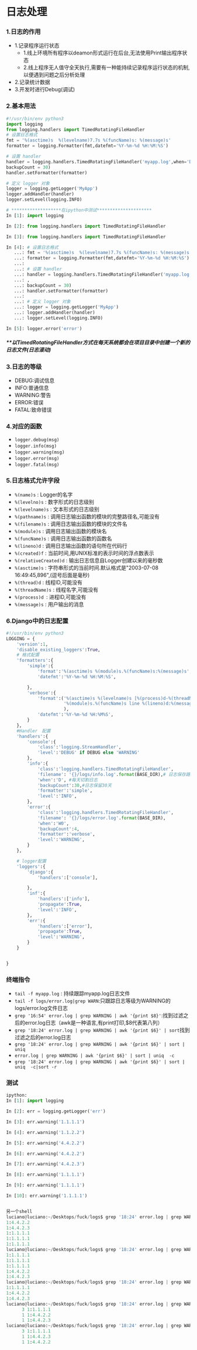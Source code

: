 # 日志处理

### 1.日志的作用
- 1.记录程序运行状态
    - 1.线上环境所有程序以deamon形式运行在后台,无法使用Print输出程序状态
    - 2.线上程序无人值守全天执行,需要有一种能持续记录程序运行状态的机制,以便遇到问题之后分析处理
- 2.记录统计数据
- 3.开发时进行Debug(调试)

### 2.基本用法

```python
#!/usr/bin/env python3
import logging 
from logging.handlers import TimedRotatingFileHandler  
# 设置日志格式
fmt = '%(asctime)s  %(levelname)7.7s %(funcName)s: %(message)s'
formatter = logging.Formatter(fmt,datefmt='%Y-%m-%d %H:%M:%S')

# 设置 handler
handler = logging.handlers.TimedRotatingFileHandler('myapp.log',when='D',
backupCount = 30)
handler.setFormatter(formatter)

# 定义 logger 对象
logger = logging.getLogger('MyApp')
logger.addHandler(handler)
logger.setLevel(logging.INFO)
```
```python
# *******************在ipython中测试*********************
In [1]: import logging                                                          

In [2]: from logging.handlers import TimedRotatingFileHandler                   

In [3]: from logging.handlers import TimedRotatingFileHandler                   

In [4]: # 设置日志格式 
   ...: fmt = '%(asctime)s  %(levelname)7.7s %(funcName)s: %(message)s' 
   ...: formatter = logging.Formatter(fmt,datefmt='%Y-%m-%d %H:%M:%S') 
   ...:  
   ...: # 设置 handler 
   ...: handler = logging.handlers.TimedRotatingFileHandler('myapp.log',when='D'
   ...: , 
   ...: backupCount = 30) 
   ...: handler.setFormatter(formatter) 
   ...:  
   ...: # 定义 logger 对象 
   ...: logger = logging.getLogger('MyApp') 
   ...: logger.addHandler(handler) 
   ...: logger.setLevel(logging.INFO)                                           

In [5]: logger.error('error')  
```



##### **以TimedRotatingFileHandler方式在每天系统都会在项目目录中创建一个新的日志文件(日志滚动)
### 3.日志的等级
- DEBUG:调试信息
- INFO:普通信息
- WARNING:警告
- ERROR:错误
- FATAL:致命错误        

### 4.对应的函数

- ``logger.debug(msg)``
- ``logger.info(msg)`` 
- ``logger.warning(msg)``
- ``logger.error(msg)``
- ``logger.fatal(msg)``

### 5.日志格式允许字段
- ``%(name)s`` : Logger的名字
- ``%(levelno)s`` : 数字形式的日志级别
- ``%(levelname)s`` : 文本形式的日志级别
- ``%(pathname)s`` : 调用日志输出函数的模块的完整路径名,可能没有
- ``%(filename)s`` : 调用日志输出函数的模块的文件名
- ``%(module)s`` : 调用日志输出函数的模块名
- ``%(funcName)s`` : 调用日志输出函数的函数名
- ``%(lineno)d`` : 调用日志输出函数的语句所在代码行
- ``%(created)f`` : 当前时间,用UNIX标准的表示时间的浮点数表示
- ``%(relativeCreated)d`` : 输出日志信息自Logger创建以来的毫秒数
- ``%(asctime)s`` : 字符串形式的当前时间.默认格式是"2003-07-08 16:49:45,896",(逗号后面是毫秒)
- ``%(thread)d`` : 线程ID,可能没有
- ``%(threadName)s`` : 线程名字,可能没有
- ``%(process)d ``: 进程ID,可能没有
- ``%(message)s`` : 用户输出的消息

### 6.Django中的日志配置
```python
#!/usr/bin/env python3
LOGGING = {
    'version':1,
    'disable_existing_loggers':True,
    # 格式配置
    'formatters':{
        'simple':{
            'format':'%(asctime)s %(module)s.%(funcName)s:%(message)s',
            'datefmt':'%Y-%m-%d %H:%M:%S',

        },
        'verbose':{
            'format':('%(asctime)s %(levelname)s [%(process)d-%(threadName)s]'
                      '%(module)s.%(funcName)s line %(lineno)d:%(message)s'
                      ),
            'datefmt':'%Y-%m-%d %H:%M%S',
        }
    },
    #Handler　配置
    'handlers':{
        'console':{
            'class':'logging.StreamHandler',
            'level':'DEBUG' if DEBUG else 'WARNING'
        },
        'info':{
            'class':'logging.handlers.TimedRotatingFileHandler',
            'filename': '{}/logs/info.log'.format(BASE_DIR),# 日志保存路径
            'when':'D', #每天切割日志
            'backupCount':30,#日志保留30天
            'formatter':'simple',
            'level':'INFO',
        },
        'error':{
            'class':'logging.handlers.TimedRotatingFileHandler',
            'filename': '{}/logs/error.log'.format(BASE_DIR),
            'when':'W0',
            'backupCount':4,
            'formatter':'verbose',
            'level':'WARNING',
        }
    },

    # logger配置
    'loggers':{
        'django':{
            'handlers':['console'],

        },
        'inf':{
            'handlers':['info'],
            'propagate':True,
            'level':'INFO',
        },
        'err':{
            'handlers':['error'],
            'propagate':True,
            'level':'WARNING',
        }
    }


}


```

### 终端指令
- ``tail -f myapp.log`` : 持续跟踪myapp.log日志文件
- ``tail -f logs/error.log|grep WARN``:只跟踪日志等级为WARNING的logs/error.log文件日志
- ``grep '16:54' error.log | grep WARNING | awk '{print $8}'``:找到过滤之后的error.log日志（awk是一种语言,有print打印,$8代表第八列）
-  ``grep '18:24' error.log | grep WARNING | awk '{print $6}' | sort``找到过滤之后的error.log日志
- ``grep '18:24' error.log | grep WARNING | awk '{print $6}' | sort | uniq``
- ``error.log | grep WARNING | awk '{print $6}' | sort | uniq  -c``
- ``grep '18:24' error.log | grep WARNING | awk '{print $6}' | sort | uniq  -c|sort -r``
### 测试
```python
ipython:
In [1]: import logging                                                          

In [2]: err = logging.getLogger('err')                                          

In [3]: err.warning('1.1.1.1')                                                  

In [4]: err.warning('1.1.2.2')                                                  

In [5]: err.warning('4.4.2.2')                                                  

In [6]: err.warning('4.4.2.2')                                                  

In [7]: err.warning('4.4.2.3')                                                  

In [8]: err.warning('1.1.1.1')                                                  

In [9]: err.warning('1.1.1.1')                                                  

In [10]: err.warning('1.1.1.1')   


另一个shell
luciano@luciano:~/Desktops/fuck/logs$ grep '18:24' error.log | grep WARNING | awk '{print $6}'
1:4.4.2.2
1:4.4.2.3
1:1.1.1.1
1:1.1.1.1
1:1.1.1.1
luciano@luciano:~/Desktops/fuck/logs$ grep '18:24' error.log | grep WARNING | awk '{print $6}' | sort
1:1.1.1.1
1:1.1.1.1
1:1.1.1.1
1:4.4.2.2
1:4.4.2.3
luciano@luciano:~/Desktops/fuck/logs$ grep '18:24' error.log | grep WARNING | awk '{print $6}' | sort | uniq
1:1.1.1.1
1:4.4.2.2
1:4.4.2.3
luciano@luciano:~/Desktops/fuck/logs$ grep '18:24' error.log | grep WARNING | awk '{print $6}' | sort | uniq  -c
      3 1:1.1.1.1
      1 1:4.4.2.2
      1 1:4.4.2.3
luciano@luciano:~/Desktops/fuck/logs$ grep '18:24' error.log | grep WARNING | awk '{print $6}' | sort | uniq  -c|sort -r
      3 1:1.1.1.1
      1 1:4.4.2.3
      1 1:4.4.2.2


```